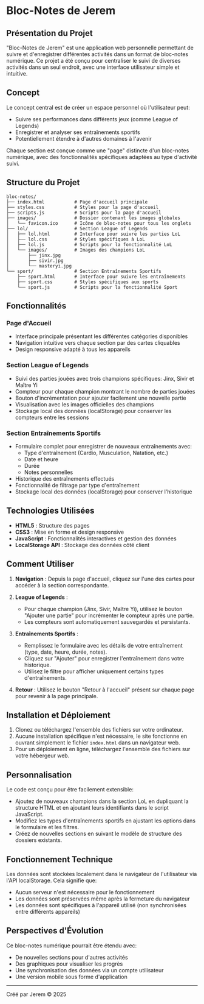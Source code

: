 # Bloc-Notes de Jerem

## Présentation du Projet

"Bloc-Notes de Jerem" est une application web personnelle permettant de suivre et d'enregistrer différentes activités dans un format de bloc-notes numérique. Ce projet a été conçu pour centraliser le suivi de diverses activités dans un seul endroit, avec une interface utilisateur simple et intuitive.

## Concept

Le concept central est de créer un espace personnel où l'utilisateur peut:
- Suivre ses performances dans différents jeux (comme League of Legends)
- Enregistrer et analyser ses entraînements sportifs
- Potentiellement étendre à d'autres domaines à l'avenir

Chaque section est conçue comme une "page" distincte d'un bloc-notes numérique, avec des fonctionnalités spécifiques adaptées au type d'activité suivi.

## Structure du Projet

```
bloc-notes/
├── index.html           # Page d'accueil principale
├── styles.css           # Styles pour la page d'accueil
├── scripts.js           # Scripts pour la page d'accueil
├── images/              # Dossier contenant les images globales
│   └── favicon.ico      # Icône de bloc-notes pour tous les onglets
├── lol/                 # Section League of Legends
│   ├── lol.html         # Interface pour suivre les parties LoL
│   ├── lol.css          # Styles spécifiques à LoL
│   ├── lol.js           # Scripts pour la fonctionnalité LoL
│   └── images/          # Images des champions LoL
│       ├── jinx.jpg
│       ├── sivir.jpg
│       └── masteryi.jpg
└── sport/               # Section Entraînements Sportifs
    ├── sport.html       # Interface pour suivre les entraînements
    ├── sport.css        # Styles spécifiques aux sports
    └── sport.js         # Scripts pour la fonctionnalité Sport
```

## Fonctionnalités

### Page d'Accueil
- Interface principale présentant les différentes catégories disponibles
- Navigation intuitive vers chaque section par des cartes cliquables
- Design responsive adapté à tous les appareils

### Section League of Legends
- Suivi des parties jouées avec trois champions spécifiques: Jinx, Sivir et Maître Yi
- Compteur pour chaque champion montrant le nombre de parties jouées
- Bouton d'incrémentation pour ajouter facilement une nouvelle partie
- Visualisation avec les images officielles des champions
- Stockage local des données (localStorage) pour conserver les compteurs entre les sessions

### Section Entraînements Sportifs
- Formulaire complet pour enregistrer de nouveaux entraînements avec:
  - Type d'entraînement (Cardio, Musculation, Natation, etc.)
  - Date et heure
  - Durée
  - Notes personnelles
- Historique des entraînements effectués
- Fonctionnalité de filtrage par type d'entraînement
- Stockage local des données (localStorage) pour conserver l'historique

## Technologies Utilisées

- **HTML5** : Structure des pages
- **CSS3** : Mise en forme et design responsive
- **JavaScript** : Fonctionnalités interactives et gestion des données
- **LocalStorage API** : Stockage des données côté client

## Comment Utiliser

1. **Navigation** : Depuis la page d'accueil, cliquez sur l'une des cartes pour accéder à la section correspondante.

2. **League of Legends** :
   - Pour chaque champion (Jinx, Sivir, Maître Yi), utilisez le bouton "Ajouter une partie" pour incrémenter le compteur après une partie.
   - Les compteurs sont automatiquement sauvegardés et persistants.

3. **Entraînements Sportifs** :
   - Remplissez le formulaire avec les détails de votre entraînement (type, date, heure, durée, notes).
   - Cliquez sur "Ajouter" pour enregistrer l'entraînement dans votre historique.
   - Utilisez le filtre pour afficher uniquement certains types d'entraînements.

4. **Retour** : Utilisez le bouton "Retour à l'accueil" présent sur chaque page pour revenir à la page principale.

## Installation et Déploiement

1. Clonez ou téléchargez l'ensemble des fichiers sur votre ordinateur.
2. Aucune installation spécifique n'est nécessaire, le site fonctionne en ouvrant simplement le fichier `index.html` dans un navigateur web.
3. Pour un déploiement en ligne, téléchargez l'ensemble des fichiers sur votre hébergeur web.

## Personnalisation

Le code est conçu pour être facilement extensible:
- Ajoutez de nouveaux champions dans la section LoL en dupliquant la structure HTML et en ajoutant leurs identifiants dans le script JavaScript.
- Modifiez les types d'entraînements sportifs en ajustant les options dans le formulaire et les filtres.
- Créez de nouvelles sections en suivant le modèle de structure des dossiers existants.

## Fonctionnement Technique

Les données sont stockées localement dans le navigateur de l'utilisateur via l'API localStorage. Cela signifie que:
- Aucun serveur n'est nécessaire pour le fonctionnement
- Les données sont préservées même après la fermeture du navigateur
- Les données sont spécifiques à l'appareil utilisé (non synchronisées entre différents appareils)

## Perspectives d'Évolution

Ce bloc-notes numérique pourrait être étendu avec:
- De nouvelles sections pour d'autres activités
- Des graphiques pour visualiser les progrès
- Une synchronisation des données via un compte utilisateur
- Une version mobile sous forme d'application

---

Créé par Jerem © 2025 